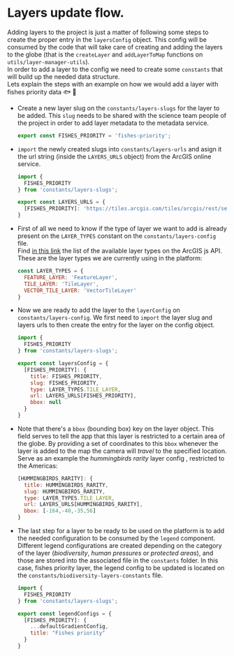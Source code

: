 # Layers update flow.

Adding layers to the project is just a matter of following some steps to create the proper entry in the `layersConfig` object. This config will be consumed by the code that will take care of creating and adding the layers to the globe (that is the `createLayer` and `addLayerToMap` functions on `utils/layer-manager-utils`).  
In order to add a layer to the config we need to create some `constants` that will build up the needed data structure.  
Lets explain the steps with an example on how we would add a layer with fishes priority data 🐟 🐠

- Create a new layer slug on the `constants/layers-slugs` for the layer to be added. This `slug` needs to be shared with the science team people of the project in order to add layer metadata to the metadata service.  

    ```js
    export const FISHES_PRIORITY = 'fishes-priority';
    ```
- `import` the newly created slugs into `constants/layers-urls` and asign it the url string (inside the `LAYERS_URLS` object) from the ArcGIS online service.
    ```js
    import {
      FISHES_PRIORITY
    } from 'constants/layers-slugs';

    export const LAYERS_URLS = {
      [FISHES_PRIORITY]: 'https://tiles.arcgis.com/tiles/arcgis/rest/services/Global_marine_fish_prioritisation_TL/MapServer'
    }
    ```
- First of all we need to know if the type of layer we want to add is already present on the `LAYER_TYPES` constant on the `constants/layers-config` file.  
Find [in this link](https://developers.arcgis.com/javascript/latest/api-reference/esri-layers-Layer.html) the list of the available layer types on the ArcGIS js API.  
These are the layer types we are currently using in the platform:
    ```js
    const LAYER_TYPES = {
      FEATURE_LAYER: 'FeatureLayer',
      TILE_LAYER: 'TileLayer',
      VECTOR_TILE_LAYER: 'VectorTileLayer'
    }
    ```
- Now we are ready to add the layer to the `layerConfig` on `constants/layers-config`. We first need to `import` the layer slug and layers urls to then create the entry for the layer on the config object. 
    ```js
    import {
      FISHES_PRIORITY
    } from 'constants/layers-slugs';

    export const layersConfig = {
      [FISHES_PRIORITY]: {
        title: FISHES_PRIORITY,
        slug: FISHES_PRIORITY,
        type: LAYER_TYPES.TILE_LAYER,
        url: LAYERS_URLS[FISHES_PRIORITY],
        bbox: null
      }
    }
    ```
- Note that there's a `bbox` (bounding box) key on the layer object. This field serves to tell the app that this layer is restricted to a certain area of the globe. By providing a set of coordinates to this `bbox` whenever the layer is added to the map the camera will _travel_ to the specified location. Serve as an example the _hummingbirds rarity_ layer config , restricted to the Americas:
    ```js
    [HUMMINGBIRDS_RARITY]: {
      title: HUMMINGBIRDS_RARITY,
      slug: HUMMINGBIRDS_RARITY,
      type: LAYER_TYPES.TILE_LAYER,
      url: LAYERS_URLS[HUMMINGBIRDS_RARITY],
      bbox: [-164,-40,-35,56]
    }
    ```
- The last step for a layer to be ready to be used on the platform is to add the needed configuration to be consumed by the `legend` component. Different legend configurations are created depending on the category of the layer (_biodiversity_, _human pressures_ or _protected areas_), and those are stored into the associated file in the `constants` folder. In this case, fishes priority layer, the legend config to be updated is located on the `constants/biodiversity-layers-constants` file.
    ```js
    import {
      FISHES_PRIORITY
    } from 'constants/layers-slugs';

    export const legendConfigs = {
      [FISHES_PRIORITY]: {
        ...defaultGradientConfig,
        title: "Fishes priority"
      }
    }
    ```

